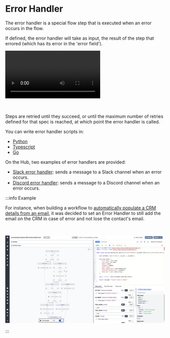 # Error Handler

The error handler is a special flow step that is executed when an error occurs in the flow.

If defined, the error handler will take as input, the result of the step that errored (which has its error in the 'error field').

<video
    className="border-2 rounded-xl object-cover w-full h-full dark:border-gray-800"
    autoPlay
    loop
    controls
    id="main-video"
    src="/videos/error_handler.mp4"
/>

<br/>

Steps are retried until they succeed, or until the maximum number of retries defined for that spec is reached, at which point the error handler is called.

You can write error handler scripts in:

- [Python](/docs/getting_started/scripts_quickstart/python/)
- [Typescript](/docs/getting_started/scripts_quickstart/typescript/)
- [Go](/docs/getting_started/scripts_quickstart/go/)

On the Hub, two examples of error handlers are provided:

- [Slack error handler](https://hub.windmill.dev/scripts/slack/1525/send-error-to-slack-channel-slack): sends a message to a Slack channel when an error occurs.
- [Discord error handler](https://hub.windmill.dev/scripts/discord/1523/send-the-error-to-discord-discord): sends a message to a Discord channel when an error occurs.

:::info Example

For instance, when building a workflow to [automatically populate a CRM details from an email](https://www.windmill.dev/blog/automatically-populate-crm), it was decided to set an Error Handler to still add the email on the CRM in case of error and not lose the contact's email.

<br/>

![Error Handler Example](../assets/flows/error_handler_example.png.webp)

:::
